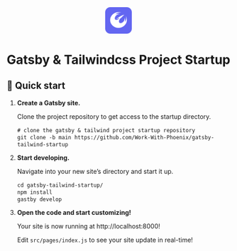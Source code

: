<p align="center">
  <a href="#">
    <img alt="Gatsby & Tailwind" src="./src/images/phoenix-logo.svg" width="60" style="margin-top: .8rem"/>
  </a>
</p>
<h1 align="center">
  Gatsby & Tailwindcss Project Startup
</h1>

## 🚀 Quick start

1.  **Create a Gatsby site.**

    Clone the project repository to get access to the startup directory.

    ```shell
    # clone the gatsby & tailwind project startup repository
    git clone -b main https://github.com/Work-With-Phoenix/gatsby-tailwind-startup
    ```

2.  **Start developing.**

    Navigate into your new site’s directory and start it up.

    ```shell
    cd gatsby-tailwind-startup/
    npm install
    gastby develop
    ```

3.  **Open the code and start customizing!**

    Your site is now running at http://localhost:8000!

    Edit `src/pages/index.js` to see your site update in real-time!

<!-- 4.  **Learn more**

    - [Documentation](https://www.gatsbyjs.com/docs/?utm_source=starter&utm_medium=readme&utm_campaign=minimal-starter)

    - [Tutorials](https://www.gatsbyjs.com/tutorial/?utm_source=starter&utm_medium=readme&utm_campaign=minimal-starter)

    - [Guides](https://www.gatsbyjs.com/tutorial/?utm_source=starter&utm_medium=readme&utm_campaign=minimal-starter)

    - [API Reference](https://www.gatsbyjs.com/docs/api-reference/?utm_source=starter&utm_medium=readme&utm_campaign=minimal-starter)

    - [Plugin Library](https://www.gatsbyjs.com/plugins?utm_source=starter&utm_medium=readme&utm_campaign=minimal-starter)

    - [Cheat Sheet](https://www.gatsbyjs.com/docs/cheat-sheet/?utm_source=starter&utm_medium=readme&utm_campaign=minimal-starter)

## 🚀 Quick start (Gatsby Cloud)

Deploy this starter with one click on [Gatsby Cloud](https://www.gatsbyjs.com/cloud/):

[<img src="https://www.gatsbyjs.com/deploynow.svg" alt="Deploy to Gatsby Cloud">](https://www.gatsbyjs.com/dashboard/deploynow?url=https://github.com/gatsbyjs/gatsby-starter-minimal) -->
